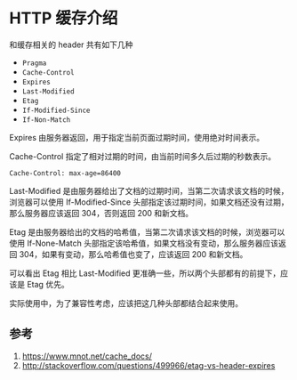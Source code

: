 # HTTP 缓存介绍


<!--
ID: bf15c141-73c1-4f18-a3c4-6bfafee98f48
Status: publish
Date: 2017-05-30T02:37:00
Modified: 2020-05-16T11:57:16
wp_id: 587
-->


和缓存相关的 header 共有如下几种

* `Pragma`
* `Cache-Control`
* `Expires`
* `Last-Modified`
* `Etag`
* `If-Modified-Since`
* `If-Non-Match`


Expires 由服务器返回，用于指定当前页面过期时间，使用绝对时间表示。

Cache-Control 指定了相对过期的时间，由当前时间多久后过期的秒数表示。

```
Cache-Control: max-age=86400
```

Last-Modified 是由服务器给出了文档的过期时间，当第二次请求该文档的时候，浏览器可以使用 If-Modified-Since 头部指定该过期时间，如果文档还没有过期，那么服务器应该返回 304，否则返回 200 和新文档。

Etag 是由服务器给出的文档的哈希值，当第二次请求该文档的时候，浏览器可以使用 If-None-Match 头部指定该哈希值，如果文档没有变动，那么服务器应该返回 304，如果有变动，那么哈希值也变了，应该返回 200 和新文档。

可以看出 Etag 相比 Last-Modified 更准确一些，所以两个头部都有的前提下，应该是 Etag 优先。

实际使用中，为了兼容性考虑，应该把这几种头部都结合起来使用。


## 参考

1. https://www.mnot.net/cache_docs/
2. http://stackoverflow.com/questions/499966/etag-vs-header-expires